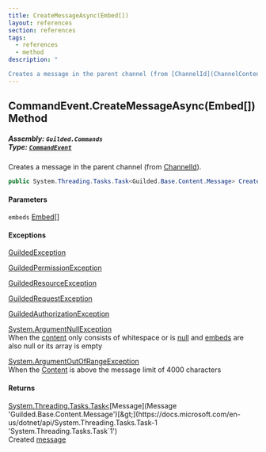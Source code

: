 ```yaml
---
title: CreateMessageAsync(Embed[])
layout: references
section: references
tags:
  - references
  - method
description: "

Creates a message in the parent channel (from [ChannelId](ChannelContent_TId,TServer_.ChannelId 'Guilded.Base.Content.ChannelContent`2.ChannelId'))."
---
```


## CommandEvent.CreateMessageAsync(Embed[]) Method
##### **Assembly:** `Guilded.Commands`<br/>**Type:** [`CommandEvent`](CommandEvent 'Guilded.Commands.CommandEvent')

Creates a message in the parent channel (from [ChannelId](ChannelContent_TId,TServer_.ChannelId 'Guilded.Base.Content.ChannelContent`2.ChannelId')).

```csharp
public System.Threading.Tasks.Task<Guilded.Base.Content.Message> CreateMessageAsync(params Guilded.Base.Embeds.Embed[] embeds);
```
#### Parameters

<a name='Guilded.Commands.CommandEvent.CreateMessageAsync(Guilded.Base.Embeds.Embed[]).embeds'></a>

`embeds` [Embed](Embed 'Guilded.Base.Embeds.Embed')[[]](https://docs.microsoft.com/en-us/dotnet/api/System.Array 'System.Array')

#### Exceptions

[GuildedException](GuildedException 'Guilded.Base.GuildedException')

[GuildedPermissionException](GuildedPermissionException 'Guilded.Base.GuildedPermissionException')

[GuildedResourceException](GuildedResourceException 'Guilded.Base.GuildedResourceException')

[GuildedRequestException](GuildedRequestException 'Guilded.Base.GuildedRequestException')

[GuildedAuthorizationException](GuildedAuthorizationException 'Guilded.Base.GuildedAuthorizationException')

[System.ArgumentNullException](https://docs.microsoft.com/en-us/dotnet/api/System.ArgumentNullException 'System.ArgumentNullException')  
When the [content](MessageContent.Content 'Guilded.Base.Content.MessageContent.Content') only consists of whitespace or is [null](https://docs.microsoft.com/en-us/dotnet/csharp/language-reference/keywords/null 'https://docs.microsoft.com/en-us/dotnet/csharp/language-reference/keywords/null') and [embeds](MessageContent.Embeds 'Guilded.Base.Content.MessageContent.Embeds') are also null or its array is empty

[System.ArgumentOutOfRangeException](https://docs.microsoft.com/en-us/dotnet/api/System.ArgumentOutOfRangeException 'System.ArgumentOutOfRangeException')  
When the [Content](MessageContent.Content 'Guilded.Base.Content.MessageContent.Content') is above the message limit of 4000 characters

#### Returns
[System.Threading.Tasks.Task&lt;](https://docs.microsoft.com/en-us/dotnet/api/System.Threading.Tasks.Task-1 'System.Threading.Tasks.Task`1')[Message](Message 'Guilded.Base.Content.Message')[&gt;](https://docs.microsoft.com/en-us/dotnet/api/System.Threading.Tasks.Task-1 'System.Threading.Tasks.Task`1')  
Created [message](Message 'Guilded.Base.Content.Message')